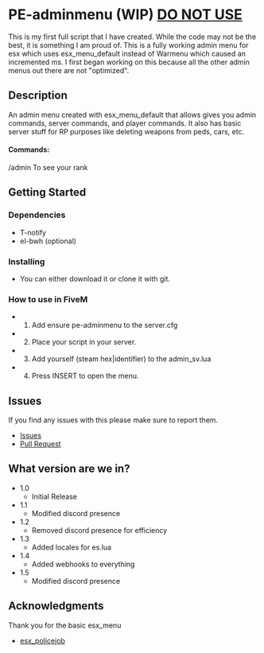 # PE-adminmenu (WIP) [DO NOT USE](https://www.safetysign.com/images/source/large-images/R5332.png)

This is my first full script that I have created. While the code may not be the best, it is something I am proud of. This is a fully working admin menu for esx which uses esx_menu_default instead of Warmenu which caused an incremented ms. I first began working on this because all the other admin menus out there are not "optimized".

## Description

An admin menu created with esx_menu_default that allows gives you admin commands, server commands, and player commands. It also has basic server stuff for RP purposes like deleting weapons from peds, cars, etc.

#### Commands:
/admin To see your rank

## Getting Started

### Dependencies

* T-notify
* el-bwh (optional)

### Installing

* You can either download it or clone it with git.

### How to use in FiveM

* 1) Add ensure pe-adminmenu to the server.cfg
* 2) Place your script in your server.
* 3) Add yourself (steam hex|identifier) to the admin_sv.lua
* 4) Press INSERT to open the menu.

## Issues

If you find any issues with this please make sure to report them.
* [Issues](https://github.com/Project-Entity/pe-adminmenu/issues)
* [Pull Request](https://github.com/Project-Entity/pe-adminmenu/pulls)

## What version are we in?

* 1.0
    * Initial Release
* 1.1
    * Modified discord presence
* 1.2
    * Removed discord presence for efficiency
* 1.3
    * Added locales for es.lua
* 1.4
    * Added webhooks to everything
* 1.5
    * Modified discord presence
    

    
## Acknowledgments

Thank you for the basic esx_menu
* [esx_policejob](https://github.com/esx-framework/esx_policejob)
